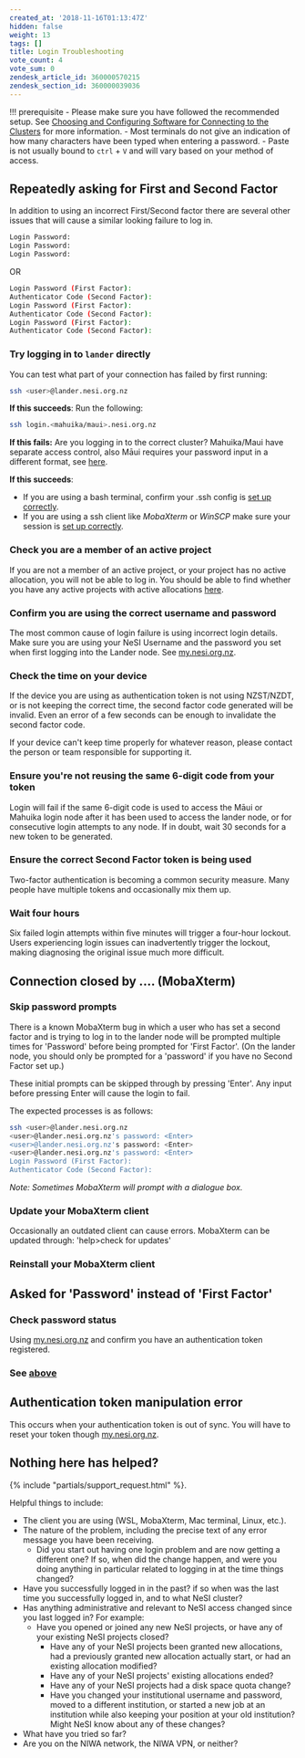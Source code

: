 ```yaml
---
created_at: '2018-11-16T01:13:47Z'
hidden: false
weight: 13
tags: []
title: Login Troubleshooting
vote_count: 4
vote_sum: 0
zendesk_article_id: 360000570215
zendesk_section_id: 360000039036
---
```



!!! prerequisite
    - Please make sure you have followed the recommended setup. See [Choosing and Configuring Software for Connecting to the Clusters](../../Getting_Started/Accessing_the_HPCs/Choosing_and_Configuring_Software_for_Connecting_to_the_Clusters.md) for more information.
    - Most terminals do not give an indication of how many characters have been typed when entering a password.
    - Paste is not usually bound to `ctrl` + `V` and will vary based on your method of access.

## Repeatedly asking for First and Second Factor

In addition to using an incorrect First/Second factor there are several
other issues that will cause a similar looking failure to log in.

```sh
Login Password:
Login Password:
Login Password:
```

OR

```sh
Login Password (First Factor): 
Authenticator Code (Second Factor):
Login Password (First Factor): 
Authenticator Code (Second Factor):
Login Password (First Factor): 
Authenticator Code (Second Factor):
```

### Try logging in to `lander` directly

You can test what part of your connection has failed by first running:

```sh
ssh <user>@lander.nesi.org.nz
```

**If this succeeds**: Run the following:

```sh
ssh login.<mahuika/maui>.nesi.org.nz
```

**If this fails:** Are you logging in to the correct cluster?
Mahuika/Maui have separate access control, also Māui requires your
password input in a different format, see
[here](../../General/FAQs/Mahuika_Maui_Differences.md).

**If this succeeds**:

- If you are using a bash terminal, confirm your .ssh config is [set up correctly](../../General/FAQs/Logging_in_to_the_HPCs.md#recLinux).
- If you are using a ssh client like *MobaXterm* or *WinSCP* make sure your session is [set up correctly](../../Getting_Started/Accessing_the_HPCs/Choosing_and_Configuring_Software_for_Connecting_to_the_Clusters.md).

### Check you are a member of an active project

If you are not a member of an active project, or your project has no
active allocation, you will not be able to log in. You should be able to
find whether you have any active projects with active
allocations [here](https://my.nesi.org.nz/html/view_projects).

### Confirm you are using the correct username and password

The most common cause of login failure is using incorrect login details.
Make sure you are using your NeSI Username and the password you set when
first logging into the Lander node. See
[my.nesi.org.nz](https://my.nesi.org.nz/).

### Check the time on your device

If the device you are using as authentication token is not using
NZST/NZDT, or is not keeping the correct time, the second factor code
generated will be invalid. Even an error of a few seconds can be enough
to invalidate the second factor code.

If your device can't keep time properly for whatever reason, please
contact the person or team responsible for supporting it.

### Ensure you're not reusing the same 6-digit code from your token

Login will fail if the same 6-digit code is used to access the Māui or
Mahuika login node after it has been used to access the lander node, or
for consecutive login attempts to any node. If in doubt, wait 30 seconds
for a new token to be generated.

### Ensure the correct Second Factor token is being used

Two-factor authentication is becoming a common security measure. Many
people have multiple tokens and occasionally mix them up.

### Wait four hours

Six failed login attempts within five minutes will trigger a four-hour
lockout. Users experiencing login issues can inadvertently trigger the
lockout, making diagnosing the original issue much more difficult.  

## Connection closed by .... (MobaXterm)

### Skip password prompts

There is a known MobaXterm bug in which a user who has set a second
factor and is trying to log in to the lander node will be prompted
multiple times for 'Password' before being prompted for 'First Factor'.
(On the lander node, you should only be prompted for a 'password' if you
have no Second Factor set up.)

These initial prompts can be skipped through by pressing 'Enter'. Any
input before pressing Enter will cause the login to fail.

The expected processes is as follows:

```sh
ssh <user>@lander.nesi.org.nz 
<user>@lander.nesi.org.nz's password: <Enter>
<user>@lander.nesi.org.nz's password: <Enter>
<user>@lander.nesi.org.nz's password: <Enter>
Login Password (First Factor): 
Authenticator Code (Second Factor):
```

*Note: Sometimes MobaXterm will prompt with a dialogue box.*

### Update your MobaXterm client

Occasionally an outdated client can cause errors.
MobaXterm can be updated through: 'help&gt;check for updates'

### Reinstall your MobaXterm client

## Asked for 'Password' instead of 'First Factor'

### Check password status

Using [my.nesi.org.nz](https://my.nesi.org.nz/) and confirm you have an authentication token registered.

### See [above](#skip-password-prompts)

## Authentication token manipulation error

This occurs when your authentication token is out of sync. You will have
to reset your token though [my.nesi.org.nz](https://my.nesi.org.nz/).

## Nothing here has helped?

 {% include "partials/support_request.html" %}.

Helpful things to include:

- The client you are using (WSL, MobaXterm, Mac terminal, Linux,
    etc.).
- The nature of the problem, including the precise text of any error
    message you have been receiving.
  - Did you start out having one login problem and are now getting a
        different one? If so, when did the change happen, and were you
        doing anything in particular related to logging in at the time
        things changed?
- Have you successfully logged in in the past? if so when was the last
    time you successfully logged in, and to what NeSI cluster?
- Has anything administrative and relevant to NeSI access changed
    since you last logged in? For example:
  - Have you opened or joined any new NeSI projects, or have any of
        your existing NeSI projects closed?
    - Have any of your NeSI projects been granted new allocations, had
        a previously granted new allocation actually start, or had an
        existing allocation modified?
    - Have any of your NeSI projects' existing allocations ended?
    - Have any of your NeSI projects had a disk space quota change?
    - Have you changed your institutional username and password, moved
        to a different institution, or started a new job at an
        institution while also keeping your position at your old
        institution? Might NeSI know about any of these changes?
- What have you tried so far?
- Are you on the NIWA network, the NIWA VPN, or neither?